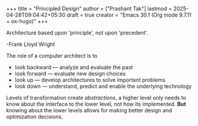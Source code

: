 +++
title = "Principled Design"
author = ["Prashant Tak"]
lastmod = 2025-04-28T09:04:42+05:30
draft = true
creator = "Emacs 30.1 (Org mode 9.7.11 + ox-hugo)"
+++

<div class="epigraph">

Architecture based upon 'principle', not upon 'precedent'.

<div class="epicite">

-Frank Lloyd Wright

</div>

</div>

The role of a computer architect is to

-   look backward — analyze and evaluate the past
-   look forward — evaluate new design choices
-   look up — develop architectures to solve important problems
-   look down — understand, predict and enable the underlying technology

Levels of transformation create _abstractions_, a higher level only needs to know about the interface to the lower level, not how its implemented. **But** knowing about the lower levels allows for making better design and optimization decisions.
